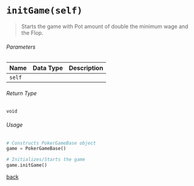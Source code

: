 <!-- Method Name -->

# <code>initGame(self)</code>

<!-- Method Description -->
> Starts the game with Pot amount of double the minimum wage and the Flop.

<!-- Parameters -->
###### Parameters
| Name   | Data Type | Description |
| ------ | --------- | ----------- |
| `self` |           |             |


<!-- Return Type -->
###### Return Type
`void`

<!-- Method Example -->
###### Usage
```python
# Constructs PokerGameBase object
game = PokerGameBase()

# Initializes/Starts the game
game.initGame()
```
<!-- Back to className.md -->
<!-- The path in this link will be the one that is used for the component -->
[back](../PokerGameBase.md)